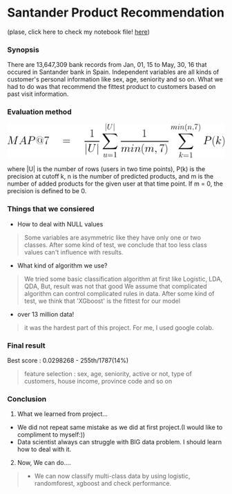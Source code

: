 ﻿# Santander Product Recommendation
 (plase, click here to check my notebook file!  [here](https://github.com/KANG91/DNA_TeamProject/blob/master/kang/Final_version.ipynb))
 

### Synopsis
There are 13,647,309 bank records from Jan, 01, 15 to May, 30, 16 that occured in Santander bank in Spain. Independent variables are all kinds of customer's personal information like sex, age, seniority and so on.  What we had to do was that recommend the fittest product to customers based on past visit information. 

### Evaluation method
![Evaluation_method](Evaluation_method.png)  


where |U| is the number of rows (users in two time points), P(k) is the precision at cutoff k, n is the number of predicted products, and m is the number of added products for the given user at that time point. If m = 0, the precision is defined to be 0.

### Things that we consiered
- How to deal with NULL values
> Some variables are asymmetric like they have only one or two classes.
>  After some kind of test, we conclude that too less class values can't influence with results.
- What kind of algorithm we use?
> We tried some basic classification algorithm at first like Logistic, LDA, QDA, But, result was not that good
> We assume that complicated algorithm can control complicated rules in data.
> After some kind of test, we think that 'XGboost' is the fittest for our model
- over 13 million data!
> it was the hardest part of this project.
> For me, I used google colab.

### Final result

Best score : 0.0298268 - 255th/1787(14%)
> feature selection : sex, age, seniority, active or not, type of customers, house income, province code  and so on 

### Conclusion
1. What we learned from project...
- We did not repeat same mistake as we did at first project.(I would like to compliment to myself:))
- Data scientist always can struggle with BIG data problem. I should learn how to deal with it.

2. Now, We can do....
> - We can now classify multi-class data by using logistic, randomforest, xgboost and check performance.
